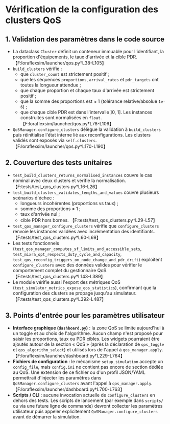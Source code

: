 # Vérification de la configuration des clusters QoS

## 1. Validation des paramètres dans le code source
- La dataclass `Cluster` définit un conteneur immuable pour l'identifiant, la proportion d'équipements, le taux d'arrivée et la cible PDR. 【F:loraflexsim/launcher/qos.py†L38-L105】
- `build_clusters` vérifie :
  - que `cluster_count` est strictement positif ;
  - que les séquences `proportions`, `arrival_rates` et `pdr_targets` ont toutes la longueur attendue ;
  - que chaque proportion et chaque taux d'arrivée est strictement positif ;
  - que la somme des proportions est ≈ 1 (tolérance relative/absolue `1e-6`) ;
  - que chaque cible PDR est dans l'intervalle ]0, 1].
  Les instances construites sont normalisées en `float`. 【F:loraflexsim/launcher/qos.py†L78-L106】
- `QoSManager.configure_clusters` délègue la validation à `build_clusters` puis réinitialise l'état interne lié aux reconfigurations. Les clusters validés sont exposés via `self.clusters`. 【F:loraflexsim/launcher/qos.py†L170-L190】

## 2. Couverture des tests unitaires
- `test_build_clusters_returns_normalised_instances` couvre le cas nominal avec deux clusters et vérifie la normalisation. 【F:tests/test_qos_clusters.py†L16-L26】
- `test_build_clusters_validates_lengths_and_values` couvre plusieurs scénarios d'échec :
  - longueurs incohérentes (proportions vs taux) ;
  - somme des proportions ≠ 1 ;
  - taux d'arrivée nul ;
  - cible PDR hors bornes. 【F:tests/test_qos_clusters.py†L29-L57】
- `test_qos_manager_configure_clusters` vérifie que `configure_clusters` renvoie les instances validées avec incrémentation des identifiants. 【F:tests/test_qos_clusters.py†L60-L69】
- Les tests fonctionnels (`test_qos_manager_computes_sf_limits_and_accessible_sets`, `test_mixra_opt_respects_duty_cycle_and_capacity`, `test_qos_reconfig_triggers_on_node_change_and_pdr_drift`) exploitent `configure_clusters` avec des données valides pour vérifier le comportement complet du gestionnaire QoS. 【F:tests/test_qos_clusters.py†L143-L389】
- Le module vérifie aussi l'export des métriques QoS (`test_simulator_metrics_expose_qos_statistics`), confirmant que la configuration des clusters se propage jusqu'au simulateur. 【F:tests/test_qos_clusters.py†L392-L487】

## 3. Points d'entrée pour les paramètres utilisateur
- **Interface graphique (`dashboard.py`)** : la zone QoS se limite aujourd'hui à un toggle et au choix de l'algorithme. Aucun champ n'est proposé pour saisir les proportions, taux ou PDR cibles. Les widgets pourraient être ajoutés autour de la section « QoS » (après la déclaration de `qos_toggle` et `qos_algorithm_select`) et utilisés lors de l'appel à `qos_manager.apply`. 【F:loraflexsim/launcher/dashboard.py†L229-L764】
- **Fichiers de configuration** : le mécanisme `setup_simulation` accepte un `config_file`, mais `config.ini` ne contient pas encore de section dédiée au QoS. Une extension de ce fichier ou d'un profil JSON/YAML permettrait d'injecter les paramètres dans `QoSManager.configure_clusters` avant l'appel à `qos_manager.apply`. 【F:loraflexsim/launcher/dashboard.py†L700-L763】
- **Scripts / CLI** : aucune invocation actuelle de `configure_clusters` en dehors des tests. Les scripts de lancement (par exemple dans `scripts/` ou via une future ligne de commande) devront collecter les paramètres utilisateur puis appeler explicitement `QoSManager.configure_clusters` avant de démarrer la simulation.
